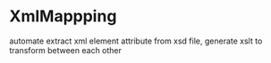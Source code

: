 # XmlMappping
automate extract xml element attribute from xsd file, generate xslt to transform between each other
